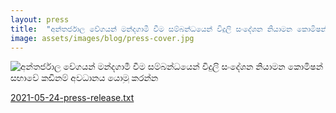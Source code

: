 ```yaml
---
layout: press
title:  "අන්තර්ජාල වේගයන් මන්දගාමී වීම සම්බන්ධයෙන් විදුලි සංදේශන නියාමන කොමිෂන් සභාවේ කඩිනම් අවධානය යොමු කරන්න"
image: assets/images/blog/press-cover.jpg
---
```

<img src="https://itssl.org/assets/images/blog/2021-05-24-press.jpg" alt="අන්තර්ජාල වේගයන් මන්දගාමී වීම සම්බන්ධයෙන් විදුලි සංදේශන නියාමන කොමිෂන් සභාවේ කඩිනම් අවධානය යොමු කරන්න">


<a href="https://raw.githubusercontent.com/ITSSL/itssl.org/main/_posts/plain_txt/2021-05-24-press-release.txt" target="_blank">2021-05-24-press-release.txt</a>
